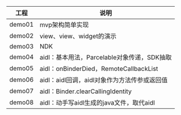 | 工程   | 说明                                         |
| ------ | -------------------------------------------- |
| demo01 | mvp架构简单实现                              |
| demo02 | view、view、widget的演示                     |
| demo03 | NDK                                          |
| demo04 | aidl：基本用法，Parcelable对象传递，SDK抽取  |
| demo05 | aidl：onBinderDied，RemoteCallbackList       |
| demo06 | aidl：aidl回调，aidl对象作为方法传参或返回值 |
| demo07 | aidl：Binder.clearCallingIdentity            |
| demo08 | aidl：动手写aidl生成的java文件，取代aidl     |

